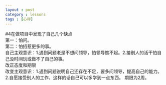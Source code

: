```yaml
---
layout : post
category : lessons
tags : [心得]
---
```

#4在做项目中发现了自己几个缺点   
第一：怕问。   
第二：怕招惹更多的事。    
自己主观意识：1.遇到问题老是不想问领导，怕领导瞧不起。2.接别人的活干怕自己没时间玩或做不了自己的事。   
改正态度和期限   
改变主观意识：1.遇到问题说明自己还存在不足，要多问领导，提高自己的能力。2.自愿接受别人的工作，这样的话自己可以多学到一点东西。
期限为2周。
